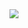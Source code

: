 <a href="https://portal.azure.com/#create/Microsoft.Template/uri/https%3A%2F%2Fraw.githubusercontent.com%2Fwadstromtech%2Fsentinel%2Fmaster%2FPlaybooks%2FRecordedFuture%2FtiIndicators%2FIP%20TI%2FIPActiveC2%2FAlerting%2Ftemplate.json" target="_blank">
    <img src="https://aka.ms/deploytoazurebutton""/>
</a>
